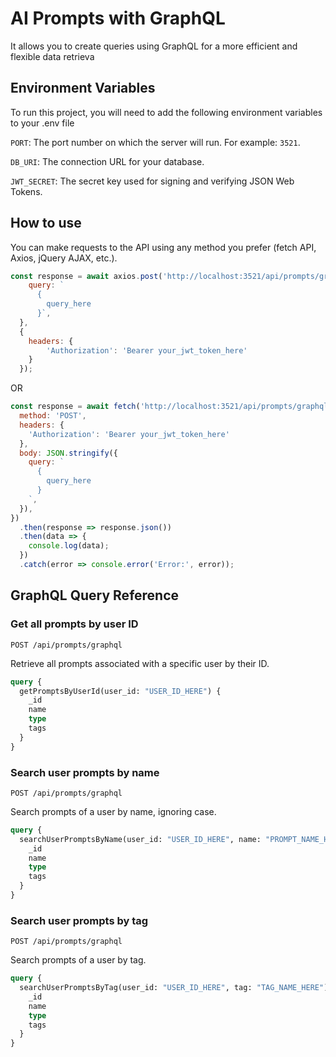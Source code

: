 
# AI Prompts with GraphQL

It allows you to create queries using GraphQL for a more efficient and flexible data retrieva


## Environment Variables

To run this project, you will need to add the following environment variables to your .env file

`PORT`: The port number on which the server will run. For example: `3521`.

`DB_URI`: The connection URL for your database.

`JWT_SECRET`: The secret key used for signing and verifying JSON Web Tokens.


## How to use

You can make requests to the API using any method you prefer (fetch API, Axios, jQuery AJAX, etc.).

```js
const response = await axios.post('http://localhost:3521/api/prompts/graphql', {
    query: `
      {
        query_here
      }`,
  },
  {
    headers: {
        'Authorization': 'Bearer your_jwt_token_here'
    }
  });
```

OR

```js
const response = await fetch('http://localhost:3521/api/prompts/graphql', {
  method: 'POST',
  headers: {
    'Authorization': 'Bearer your_jwt_token_here'
  },
  body: JSON.stringify({
    query: `
      {
        query_here
      }
    `,
  }),
})
  .then(response => response.json())
  .then(data => {
    console.log(data);
  })
  .catch(error => console.error('Error:', error));
```


## GraphQL Query Reference

### Get all prompts by user ID

```http
POST /api/prompts/graphql
```

Retrieve all prompts associated with a specific user by their ID.

```graphql
query {
  getPromptsByUserId(user_id: "USER_ID_HERE") {
    _id
    name
    type
    tags
  }
}
```

### Search user prompts by name

```http
POST /api/prompts/graphql
```

Search prompts of a user by name, ignoring case.

```graphql
query {
  searchUserPromptsByName(user_id: "USER_ID_HERE", name: "PROMPT_NAME_HERE") {
    _id
    name
    type
    tags
  }
}
```

### Search user prompts by tag

```http
POST /api/prompts/graphql
```

Search prompts of a user by tag.

```graphql
query {
  searchUserPromptsByTag(user_id: "USER_ID_HERE", tag: "TAG_NAME_HERE") {
    _id
    name
    type
    tags
  }
}
```
